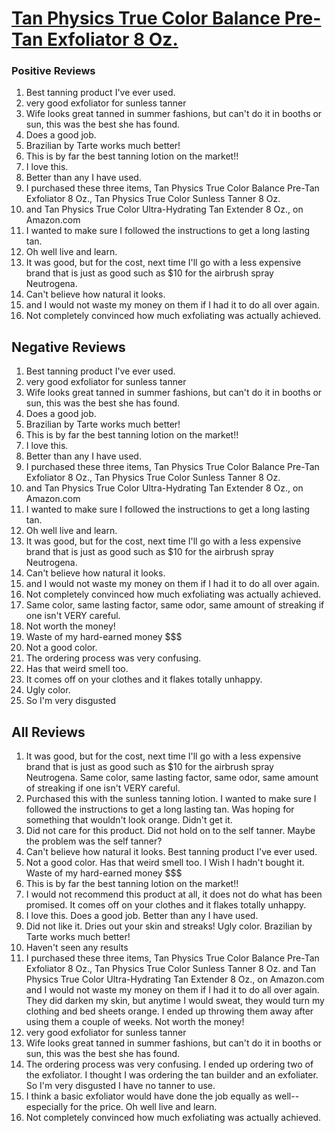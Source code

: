 # [Tan Physics True Color Balance Pre-Tan Exfoliator 8 Oz.](https://products.checkmycream.com/products/Tan-Physics-True-Color-Balance-Pre-Tan-Exfoliator-8-Oz..html)

### Positive Reviews

<ol>
      <li>Best tanning product I&#x27;ve ever used.</li>
      <li>very good exfoliator for sunless tanner</li>
      <li>Wife looks great tanned in summer fashions, but can&#x27;t do it in booths or sun, this was the best she has found.</li>
      <li>Does a good job.  </li>
      <li>Brazilian by Tarte works much better!</li>
      <li>This is by far the best tanning lotion on the market!!</li>
      <li>I love this.  </li>
      <li>Better than any I have used.</li>
      <li>I purchased these three items, Tan Physics True Color Balance Pre-Tan Exfoliator 8 Oz., Tan Physics True Color Sunless Tanner 8 Oz.</li>
      <li>and Tan Physics True Color Ultra-Hydrating Tan Extender 8 Oz., on Amazon.com</li>
      <li>I wanted to make sure I followed the instructions to get a long lasting tan.</li>
      <li>Oh well live and learn.</li>
      <li>It was good, but for the cost,  next time I&#x27;ll go with a less expensive brand that is just as good such as  $10 for the airbrush spray Neutrogena.  </li>
      <li>Can&#x27;t believe how natural it looks.</li>
      <li>and I would not waste my money on them if I had it to do all over again.  </li>
      <li>Not completely convinced how much exfoliating was actually achieved.</li>
</ol>


<h2>Negative Reviews</h2>
<ol>
<li> Best tanning product I&#x27;ve ever used.</li>
<li> very good exfoliator for sunless tanner</li>
<li> Wife looks great tanned in summer fashions, but can&#x27;t do it in booths or sun, this was the best she has found.</li>
<li> Does a good job.  </li>
<li> Brazilian by Tarte works much better!</li>
<li> This is by far the best tanning lotion on the market!!</li>
<li> I love this.  </li>
<li> Better than any I have used.</li>
<li> I purchased these three items, Tan Physics True Color Balance Pre-Tan Exfoliator 8 Oz., Tan Physics True Color Sunless Tanner 8 Oz.</li>
<li> and Tan Physics True Color Ultra-Hydrating Tan Extender 8 Oz., on Amazon.com</li>
<li> I wanted to make sure I followed the instructions to get a long lasting tan.</li>
<li> Oh well live and learn.</li>
<li> It was good, but for the cost,  next time I&#x27;ll go with a less expensive brand that is just as good such as  $10 for the airbrush spray Neutrogena.  </li>
<li> Can&#x27;t believe how natural it looks.</li>
<li> and I would not waste my money on them if I had it to do all over again.  </li>
<li> Not completely convinced how much exfoliating was actually achieved.</li>
<li> Same color, same lasting factor, same odor, same amount of streaking if one isn&#x27;t VERY careful.</li>
<li> Not worth the money!</li>
<li> Waste of my hard-earned money $$$</li>
<li> Not a good color.  </li>
<li> The ordering process was very confusing.</li>
<li> Has that weird smell too.  </li>
<li> It comes off on your clothes and it flakes totally unhappy.</li>
<li> Ugly color.  </li>
<li> So I&#x27;m very disgusted</li>
</ol>

<h2>All Reviews</h2>

<ol>
    <li> It was good, but for the cost,  next time I&#x27;ll go with a less expensive brand that is just as good such as  $10 for the airbrush spray Neutrogena.  Same color, same lasting factor, same odor, same amount of streaking if one isn&#x27;t VERY careful.</li>
    <li> Purchased this with the sunless tanning lotion. I wanted to make sure I followed the instructions to get a long lasting tan. Was hoping for something that wouldn&#x27;t look orange. Didn&#x27;t get it.</li>
    <li> Did not care for this product. Did not hold on to the self tanner. Maybe the problem was the self tanner?</li>
    <li> Can&#x27;t believe how natural it looks. Best tanning product I&#x27;ve ever used.</li>
    <li> Not a good color.  Has that weird smell too.  I Wish I hadn&#x27;t bought it. Waste of my hard-earned money $$$</li>
    <li> This is by far the best tanning lotion on the market!!</li>
    <li> I would not recommend this product at all, it does not do what has been promised. It comes off on your clothes and it flakes totally unhappy.</li>
    <li> I love this.  Does a good job.  Better than any I have used.</li>
    <li> Did not like it.  Dries out your skin and streaks! Ugly color.  Brazilian by Tarte works much better!</li>
    <li> Haven&#x27;t seen any results</li>
    <li> I purchased these three items, Tan Physics True Color Balance Pre-Tan Exfoliator 8 Oz., Tan Physics True Color Sunless Tanner 8 Oz. and Tan Physics True Color Ultra-Hydrating Tan Extender 8 Oz., on Amazon.com and I would not waste my money on them if I had it to do all over again.  They did darken my skin, but anytime I would sweat, they would turn my clothing and bed sheets orange.  I ended up throwing them away after using them a couple of weeks.  Not worth the money!</li>
    <li> very good exfoliator for sunless tanner</li>
    <li> Wife looks great tanned in summer fashions, but can&#x27;t do it in booths or sun, this was the best she has found.</li>
    <li> The ordering process was very confusing. I ended up ordering two of the exfoliator. I thought I was ordering the tan builder and an exfoliater. So I&#x27;m very disgusted I have no tanner to use.</li>
    <li> I think a basic exfoliator would have done  the job equally as well--especially for the price. Oh well live and learn.</li>
    <li> Not completely convinced how much exfoliating was actually achieved.</li>
</ol>




